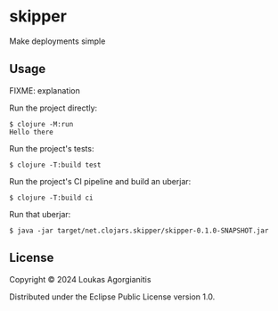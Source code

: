 # skipper

Make deployments simple

## Usage

FIXME: explanation

Run the project directly:

    $ clojure -M:run
    Hello there

Run the project's tests:

    $ clojure -T:build test

Run the project's CI pipeline and build an uberjar:

    $ clojure -T:build ci

Run that uberjar:

    $ java -jar target/net.clojars.skipper/skipper-0.1.0-SNAPSHOT.jar

## License

Copyright © 2024 Loukas Agorgianitis

Distributed under the Eclipse Public License version 1.0.
